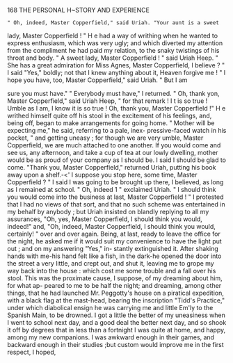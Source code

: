 168            THE PERSONAL H~STORY AND EXPERIENCE

    " Oh, indeed, Master Copperfield," said Uriah. "Your aunt is a sweet
 lady, Master Copperfield ! "
    H e had a way of writhing when he wanted to express enthusiasm, which
 was very ugly; and which diverted my attention from the compliment he
 had paid my relation, to the snaky twistings of his throat and body.
    " A sweet lady, Master Copperfield ! " said Uriah Heep. " She has a
 great admiration for Miss Agnes, Master Copperfield, I believe ? "
    I said "Yes," boldly; not that I knew anything about it, Heaven
 forgive me !
    " I hope you have, too, Master Copperfield," said Uriah.      " But I am

 sure you must have."
    " Everybody must have," I returned.
    " Oh, thank yon, Master Copperfield," said Uriah Heep, " for that
 remark ! I t is so true ! Umble as I am, I know it is so true ! Oh, thank
 you, Master Copperfield !"
    H e writhed himself quite off his stool in the excitement of his feelings,
and, being off, began to make arrangements for going home.
    " Mother will be expecting me,"       he said, referring to a pale, inex-
pressive-faced watch in his pocket, " and getting uneasy ; for though we are
very umble, Master Copperfield, we are much attached to one another.
If you would come and see us, any afternoon, and take a cup of tea at our
lowly dwelling, mother would be as proud of your company as I should be.
    I said I should be glad to come.
    "Thank you, Master Copperfield," returned Uriah, putting his book away
upon a shelf.-&lt;' I suppose you stop here, some time, Master Copperfield ? "
    I said I was going to be brought up there, I believed, as long as I
remained at school.
    " Oh, indeed 1 " exclaimed Uriah. " I should think you would come
 into the business at last, Master Copperfield ! "
    I protested that I had no views of that sort, and that no such scheme
was entertained in my behalf by anybody ; but Uriah insisted on blandly
replying to all my assurances, "Oh, yes, Master Copperfield, I should
think you would, indeed!" and, "Oh, indeed, Master Copperfield, I
should think you would, certainly! " over and over again. Being, at last,
ready to leave the office for the night, he asked me if it would suit my
convenience to have the light put out ; and on my answering "Yes," in-
stantly extinguished it. After shaking hands with me-his hand felt like
a fish, in the dark-he opened the door into the street a very little, and
crept out, and shut it, leaving me to grope my way back into the house :
which cost me some trouble and a fall over his stool. This was the
proximate cause, I suppose, of my dreaming about him, for what ap-
peared to me to be half the night; and dreaming, among other things,
that he had launched Mr. Peggotty's house on a piratical expedition, with
a black flag at the mast-head, bearing the inscription "Tidd's Practice,"
under which diabolical ensign he was carrying me and little Em'ly to the
Spanish Main, to be drowned.
   I got a little the better of my uneasiness when I went to school next day,
and a good deal the better next day, and so shook it off by degrees that
in less than a fortnight I was quite at home, and happy, among my new
companions. I was awkward enough in their games, and backward enough
in their studies ;but custom would improve me in the first respect, I hoped,
